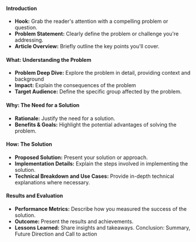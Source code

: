 #### Introduction
- **Hook:** Grab the reader's attention with a compelling problem or question.
- **Problem Statement:** Clearly define the problem or challenge you're addressing.
- **Article Overview:** Briefly outline the key points you'll cover.
#### What: Understanding the Problem
- **Problem Deep Dive:** Explore the problem in detail, providing context and background
- **Impact:** Explain the consequences of the problem
- **Target Audience:** Define the specific group affected by the problem.
#### Why: The Need for a Solution
- **Rationale:** Justify the need for a solution.
- **Benefits & Goals:** Highlight the potential advantages of solving the problem.
#### How: The Solution
- **Proposed Solution:** Present your solution or approach.
- **Implementation Details:** Explain the steps involved in implementing the solution.
- **Technical Breakdown and Use Cases:** Provide in-depth technical explanations where necessary.
#### Results and Evaluation
- **Performance Metrics:** Describe how you measured the success of the solution.
- **Outcome:** Present the results and achievements.
- **Lessons Learned:** Share insights and takeaways.
Conclusion: Summary, Future Direction and Call to action 